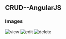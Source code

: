 ## CRUD--AngularJS


### Images

![view](https://user-images.githubusercontent.com/23442723/50055964-c937e700-017b-11e9-895c-8974455a7492.PNG)
![edit](https://user-images.githubusercontent.com/23442723/50055963-c89f5080-017b-11e9-959e-2c283731a7c7.PNG)
![delete](https://user-images.githubusercontent.com/23442723/50055965-c9d07d80-017b-11e9-92c3-97de5329b2bb.PNG)

